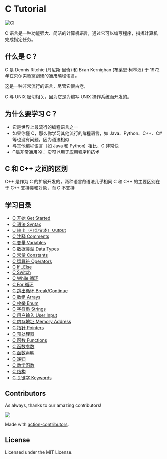 C Tutorial
===

[![CI](https://github.com/jaywcjlove/c-tutorial/actions/workflows/ci.yml/badge.svg)](https://github.com/jaywcjlove/c-tutorial/actions/workflows/ci.yml)

C 语言是一种功能强大、简洁的计算机语言，通过它可以编写程序，指挥计算机完成指定任务。

## 什么是 C？

C 是 Dennis Ritchie (丹尼斯·里奇) 和 Brian Kernighan (布莱恩·柯林汉) 于 1972 年在贝尔实验室创建的通用编程语言。

这是一种非常流行的语言，尽管它很古老。

C 与 UNIX 密切相关，因为它是为编写 UNIX 操作系统而开发的。

## 为什么要学习 C？

- 它是世界上最流行的编程语言之一
- 如果你懂 C，那么你学习其他流行的编程语言，如 Java、Python、C++、C# 等也没有问题，因为语法相似
- 与其他编程语言（如 Java 和 Python）相比，C 非常快
- C是非常通用的； 它可以用于应用程序和技术

## C 和 C++ 之间的区别

C++ 是作为 C 的扩展开发的，两种语言的语法几乎相同
C 和 C++ 的主要区别在于 C++ 支持类和对象，而 C 不支持

<!--idoc:ignore:start-->

## 学习目录

- [C 开始 Get Started](docs/c_getstarted.md)
- [C 语法 Syntax](docs/c_syntax.md)
- [C 输出（打印文本）Output](docs/c_output.md)
- [C 注释 Comments](docs/c_comments.md)
- [C 变量 Variables](docs/c_variables.md)
- [C 数据类型 Data Types](docs/c_data_types.md)
- [C 常量 Constants](docs/c_constants.md)
- [C 运算符 Operators](docs/c_operators.md)
- [C If...Else](docs/c_conditions.md)
- [C Switch](docs/c_switch.md)
- [C While 循环](docs/c_while_loop.md)
- [C For 循环](docs/c_for_loop.md)
- [C 跳出循环 Break/Continue](docs/c_break_continue.md)
- [C 数组 Arrays](docs/c_arrays.md)
- [C 枚举 Enum](docs/c_enum.md)
- [C 字符串 Strings](docs/c_strings.md)
- [C 用户输入 User Input](docs/c_user_input.md)
- [C 内存地址 Memory Address](docs/c_memory_address.md)
- [C 指针 Pointers](docs/c_pointers.md)
- [C 预处理器](docs/c_preprocessors.md)
- [C 函数 Functions](docs/c_functions.md)
- [C 函数参数](docs/c_functions_parameters.md)
- [C 函数声明](docs/c_functions_decl.md)
- [C 递归](docs/c_functions_recursion.md)
- [C 数学函数](docs/c_math.md)
- [C 结构](docs/c_structs.md)
- [C 关键字 Keywords](docs/c_keywords.md)

<!--idoc:ignore:end-->

## Contributors

As always, thanks to our amazing contributors!

<a href="https://github.com/jaywcjlove/c-tutorial/graphs/contributors">
  <img src="https://jaywcjlove.github.io/c-tutorial/CONTRIBUTORS.svg" />
</a>

Made with [action-contributors](https://github.com/jaywcjlove/github-action-contributors).

## License

Licensed under the MIT License.
